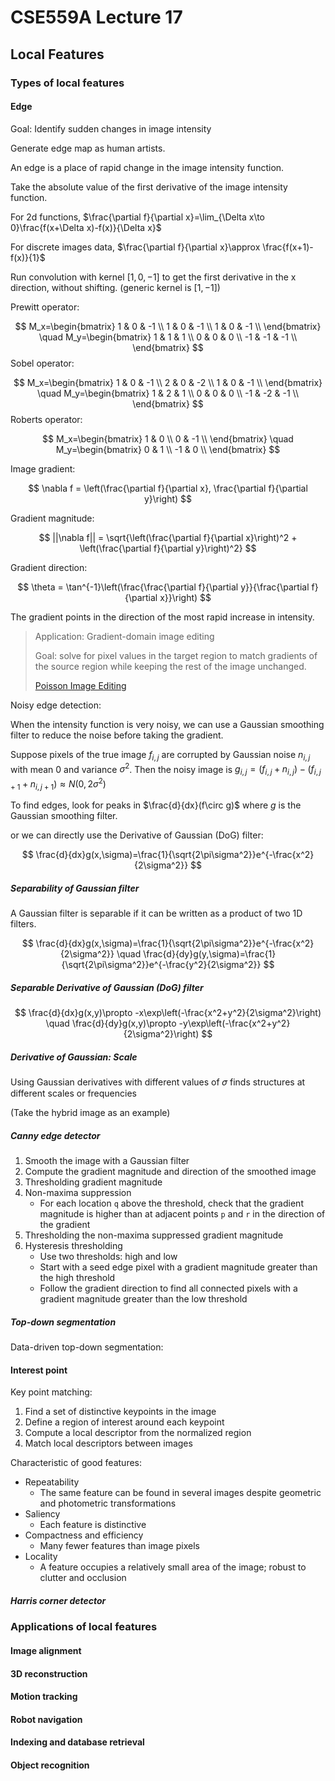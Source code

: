 # CSE559A Lecture 17

## Local Features

### Types of local features

#### Edge

Goal: Identify sudden changes in image intensity

Generate edge map as human artists.

An edge is a place of rapid change in the image intensity function.

Take the absolute value of the first derivative of the image intensity function.

For 2d functions, $\frac{\partial f}{\partial x}=\lim_{\Delta x\to 0}\frac{f(x+\Delta x)-f(x)}{\Delta x}$

For discrete images data, $\frac{\partial f}{\partial x}\approx \frac{f(x+1)-f(x)}{1}$

Run convolution with kernel $[1,0,-1]$ to get the first derivative in the x direction, without shifting. (generic kernel is $[1,-1]$)

Prewitt operator:

$$
M_x=\begin{bmatrix}
1 & 0 & -1 \\
1 & 0 & -1 \\
1 & 0 & -1 \\
\end{bmatrix}
\quad 
M_y=\begin{bmatrix}
1 & 1 & 1 \\
0 & 0 & 0 \\
-1 & -1 & -1 \\
\end{bmatrix}
$$
Sobel operator:

$$
M_x=\begin{bmatrix}
1 & 0 & -1 \\
2 & 0 & -2 \\
1 & 0 & -1 \\
\end{bmatrix}
\quad 
M_y=\begin{bmatrix}
1 & 2 & 1 \\
0 & 0 & 0 \\
-1 & -2 & -1 \\
\end{bmatrix}
$$
Roberts operator:

$$
M_x=\begin{bmatrix}
1 & 0 \\
0 & -1 \\
\end{bmatrix}
\quad 
M_y=\begin{bmatrix}
0 & 1 \\
-1 & 0 \\
\end{bmatrix}
$$

Image gradient:

$$
\nabla f = \left(\frac{\partial f}{\partial x}, \frac{\partial f}{\partial y}\right)
$$

Gradient magnitude:

$$
||\nabla f|| = \sqrt{\left(\frac{\partial f}{\partial x}\right)^2 + \left(\frac{\partial f}{\partial y}\right)^2}
$$

Gradient direction:

$$
\theta = \tan^{-1}\left(\frac{\frac{\partial f}{\partial y}}{\frac{\partial f}{\partial x}}\right)
$$

The gradient points in the direction of the most rapid increase in intensity.

> Application: Gradient-domain image editing
>
> Goal: solve for pixel values in the target region to match gradients of the source region while keeping the rest of the image unchanged.
>
> [Poisson Image Editing](http://www.cs.virginia.edu/~connelly/class/2014/comp_photo/proj2/poisson.pdf)

Noisy edge detection:

When the intensity function is very noisy, we can use a Gaussian smoothing filter to reduce the noise before taking the gradient.

Suppose pixels of the true image $f_{i,j}$ are corrupted by Gaussian noise $n_{i,j}$ with mean 0 and variance $\sigma^2$.
Then the noisy image is $g_{i,j}=(f_{i,j}+n_{i,j})-(f_{i,j+1}+n_{i,j+1})\approx N(0,2\sigma^2)$

To find edges, look for peaks in $\frac{d}{dx}(f\circ g)$ where $g$ is the Gaussian smoothing filter.

or we can directly use the Derivative of Gaussian (DoG) filter:

$$
\frac{d}{dx}g(x,\sigma)=\frac{1}{\sqrt{2\pi\sigma^2}}e^{-\frac{x^2}{2\sigma^2}}
$$

##### Separability of Gaussian filter

A Gaussian filter is separable if it can be written as a product of two 1D filters.

$$
\frac{d}{dx}g(x,\sigma)=\frac{1}{\sqrt{2\pi\sigma^2}}e^{-\frac{x^2}{2\sigma^2}}
\quad \frac{d}{dy}g(y,\sigma)=\frac{1}{\sqrt{2\pi\sigma^2}}e^{-\frac{y^2}{2\sigma^2}}
$$

##### Separable Derivative of Gaussian (DoG) filter

$$
\frac{d}{dx}g(x,y)\propto -x\exp\left(-\frac{x^2+y^2}{2\sigma^2}\right)
\quad \frac{d}{dy}g(x,y)\propto -y\exp\left(-\frac{x^2+y^2}{2\sigma^2}\right)
$$

##### Derivative of Gaussian: Scale

Using Gaussian derivatives with different values of 𝜎 finds structures at different scales or frequencies

(Take the hybrid image as an example)

##### Canny edge detector

1. Smooth the image with a Gaussian filter
2. Compute the gradient magnitude and direction of the smoothed image
3. Thresholding gradient magnitude
4. Non-maxima suppression
   - For each location `q` above the threshold, check that the gradient magnitude is higher than at adjacent points `p` and `r` in the direction of the gradient
5. Thresholding the non-maxima suppressed gradient magnitude
6. Hysteresis thresholding
   - Use two thresholds: high and low
   - Start with a seed edge pixel with a gradient magnitude greater than the high threshold
   - Follow the gradient direction to find all connected pixels with a gradient magnitude greater than the low threshold

##### Top-down segmentation

Data-driven top-down segmentation:

#### Interest point

Key point matching:

1. Find a set of distinctive keypoints in the image
2. Define a region of interest around each keypoint
3. Compute a local descriptor from the normalized region
4. Match local descriptors between images

Characteristic of good features:

- Repeatability
  - The same feature can be found in several images despite geometric and photometric transformations 
- Saliency
  - Each feature is distinctive
- Compactness and efficiency
  - Many fewer features than image pixels
- Locality
  - A feature occupies a relatively small area of the image; robust to clutter and occlusion

##### Harris corner detector





### Applications of local features

#### Image alignment

#### 3D reconstruction

#### Motion tracking

#### Robot navigation

#### Indexing and database retrieval

#### Object recognition



